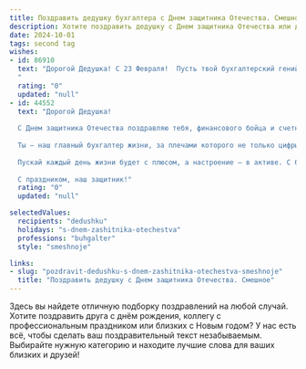 ```yaml
---
title: Поздравить дедушку бухгалтера с Днем защитника Отечества. Смешное
description: Хотите поздравить дедушку с Днем защитника Отечества или другим праздником? Наш ИИ создаст незабываемое поздравление, а вы обязательно выделитесь среди других.  
date: 2024-10-01
tags: second tag
wishes:
- id: 86910
  text: "Дорогой Дедушка! С 23 Февраля!  Пусть твой бухгалтерский гений всегда побеждает даже самые сложные финансовые врагов, а баланс всегда сходится, как швейцарские часы! Желаем тебе крепкого здоровья, чтобы хватало сил на все арифметические операции, и  острого ума, чтобы  обнаружить любую затаенную копейку!  С праздником, наш главный защитник от финансового краха!
  "
  rating: "0"
  updated: "null"
- id: 44552
  text: "Дорогой Дедушка!
  
  С Днем защитника Отечества поздравляю тебя, финансового бойца и счетного хранилища мудрости! Пусть в твоем портфеле всегда будет \"прибыль\", а на сердце — \"долгожданная расшифровка\" счастья!
  
  Ты — наш главный бухгалтер жизни, за плечами которого не только цифры, но и мы, твои любимые внуки. Желаю, чтобы дебет всегда сходился с кредитом, а праздники не вызывали переоценки эмоций!
  
  Пускай каждый день жизни будет с плюсом, а настроение — в активе. С боевыми поздравлениями и шутками мы отправляем тебе \"финансовую отчетность\" о нашей любви!
  
  С праздником, наш защитник!"
  rating: "0"
  updated: "null"

selectedValues:
  recipients: "dedushku"
  holidays: "s-dnem-zashitnika-otechestva"
  professions: "buhgalter"
  style: "smeshnoje"

links:
- slug: "pozdravit-dedushku-s-dnem-zashitnika-otechestva-smeshnoje"
  title: "Поздравить дедушку с Днем защитника Отечества. Смешное"
---
```


Здесь вы найдете отличную подборку поздравлений на любой случай.
Хотите поздравить друга с днём рождения, коллегу с профессиональным праздником или близких с Новым годом? У нас есть всё, чтобы сделать ваш поздравительный текст незабываемым. Выбирайте нужную категорию и находите лучшие слова для ваших близких и друзей!
